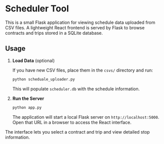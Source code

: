 # Scheduler Tool

This is a small Flask application for viewing schedule data uploaded from CSV files. A lightweight React frontend is served by Flask to browse contracts and trips stored in a SQLite database.

## Usage

1. **Load Data** (optional)

   If you have new CSV files, place them in the `csvs/` directory and run:

   ```bash
   python scheduale_uploader.py
   ```

   This will populate `scheduler.db` with the schedule information.

2. **Run the Server**

   ```bash
   python app.py
   ```

   The application will start a local Flask server on `http://localhost:5000`.
   Open that URL in a browser to access the React interface.

The interface lets you select a contract and trip and view detailed stop information.
